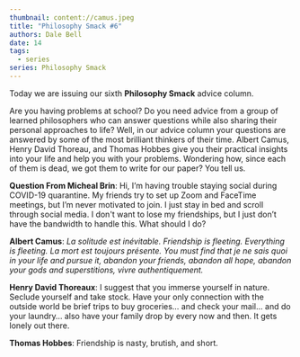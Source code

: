 ```yaml
---
thumbnail: content://camus.jpeg
title: "Philosophy Smack #6"
authors: Dale Bell
date: 14
tags:
  - series
series: Philosophy Smack
---
```


Today we are issuing our sixth **Philosophy Smack** advice column. 

Are you having problems at school? Do you need advice from a group of learned philosophers who can answer questions while also sharing their personal approaches to life? Well, in our advice column your questions are answered by some of the most brilliant thinkers of their time. Albert Camus, Henry David Thoreau, and Thomas Hobbes give you their practical insights into your life and help you with your problems. Wondering how, since each of them is dead, we got them to write for our paper? You tell us.

**Question From Micheal Brin**: Hi, I’m having trouble staying social during COVID-19 quarantine. My friends try to set up Zoom and FaceTime meetings, but I’m never motivated to join. I just stay in bed and scroll through social media. I don't want to lose my friendships, but I just don’t have the bandwidth to handle this. What should I do? 

**Albert Camus**: *La solitude est inévitable. Friendship is fleeting. Everything is fleeting. La mort est toujours présente. You must find that je ne sais quoi in your life and pursue it, abandon your friends, abandon all hope, abandon your gods and superstitions, vivre authentiquement.*

**Henry David Thoreaux**: I suggest that you immerse yourself in nature. Seclude yourself and take stock. Have your only connection with the outside world be brief trips to buy groceries… and check your mail… and do your laundry… also have your family drop by every now and then. It gets lonely out there.

**Thomas Hobbes**: Friendship is nasty, brutish, and short.
